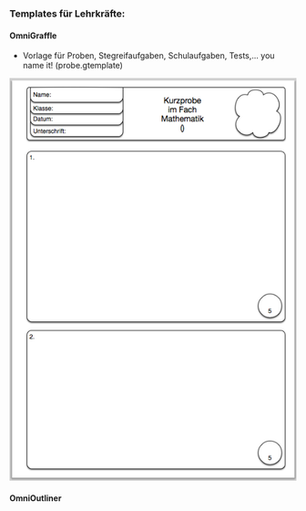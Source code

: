 ### Templates für Lehrkräfte:

#### OmniGraffle

* Vorlage für Proben, Stegreifaufgaben, Schulaufgaben, Tests,... you name it!
  (probe.gtemplate)

![Proben-Vorlage](og_probe.png "Probenvorlage")

#### OmniOutliner
